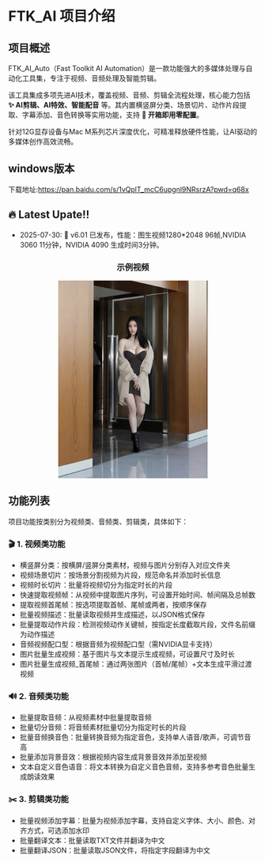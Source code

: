 # FTK_AI 项目介绍

## 项目概述  
FTK_AI_Auto（Fast Toolkit AI Automation）是一款功能强大的多媒体处理与自动化工具集，专注于视频、音频处理及智能剪辑。  

该工具集成多项先进AI技术，覆盖视频、音频、剪辑全流程处理，核心能力包括 **✨ AI剪辑、AI特效、智能配音** 等。其内置横竖屏分类、场景切片、动作片段提取、字幕添加、音色转换等实用功能，支持 **🚀 开箱即用零配置**。  

针对12G显存设备与Mac M系列芯片深度优化，可精准释放硬件性能，让AI驱动的多媒体创作高效流畅。

## windows版本
下载地址:https://pan.baidu.com/s/1vQplT_mcC6upgnl9NRsrzA?pwd=q68x

## 🔥 Latest Upate!!

* 2025-07-30: 👋 v6.01 已发布，性能：图生视频1280*2048 96帧,NVIDIA 3060 11分钟，NVIDIA 4090 生成时间3分钟。
<div align="center">
  <h3>示例视频</h3>
  <!-- a 标签的 href 指向抖音视频链接，img 作为可点击的内容 -->
  <a href="https://www.douyin.com/video/7532697296916581668" target="_blank">
    <img src="https://github.com/zeusftk/FTK_AI/blob/main/src/FTK_00003.png" 
         alt="视频预览图" 
         width="60%" 
         align="center">
  </a>
</div>


## 功能列表  
项目功能按类别分为视频类、音频类、剪辑类，具体如下：  

### 🎬 1. 视频类功能  
- 横竖屏分类：按横屏/竖屏分类素材，视频与图片分别存入对应文件夹  
- 视频场景切片：按场景分割视频为片段，规范命名并添加时长信息  
- 视频时长切片：批量将视频切分为指定时长的片段  
- 快速提取视频帧：从视频中提取图片序列，可设置开始时间、帧间隔及总帧数  
- 提取视频首尾帧：按选项提取首帧、尾帧或两者，按顺序保存  
- 批量视频描述：批量读取视频并生成描述，以JSON格式保存  
- 批量提取动作片段：检测视频动作关键帧，按指定长度截取片段，文件名前缀为动作描述   
- 音频视频配口型：根据音频为视频配口型（需NVIDIA显卡支持）  
- 图片批量生成视频：基于图片与文本提示生成视频，可设置尺寸及时长  
- 图片批量生成视频_首尾帧：通过两张图片（首帧/尾帧）+文本生成平滑过渡视频  


### 🔊 2. 音频类功能  
- 批量提取音频：从视频素材中批量提取音频  
- 批量切分音频：将音频素材批量切分为指定时长的片段  
- 批量音频换音色：批量转换音频为指定音色，支持单人语音/歌声，可调节音高  
- 批量添加背景音效：根据视频内容生成背景音效并添加至视频  
- 文本自定义音色语音：将文本转换为自定义音色音频，支持多参考音色批量生成朗读效果  


### ✂️ 3. 剪辑类功能  
- 批量视频添加字幕：批量为视频添加字幕，支持自定义字体、大小、颜色、对齐方式，可选添加水印  
- 批量翻译文本：批量读取TXT文件并翻译为中文  
- 批量翻译JSON：批量读取JSON文件，将指定字段翻译为中文  

